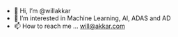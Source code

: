 - 👋 Hi, I’m @willakkar
- 👀 I’m interested in Machine Learning, AI, ADAS and AD
- 📫 How to reach me ... will@akkar.com 

<!---
willakkar/willakkar is a ✨ special ✨ repository because its `README.md` (this file) appears on your GitHub profile.
You can click the Preview link to take a look at your changes.
--->
